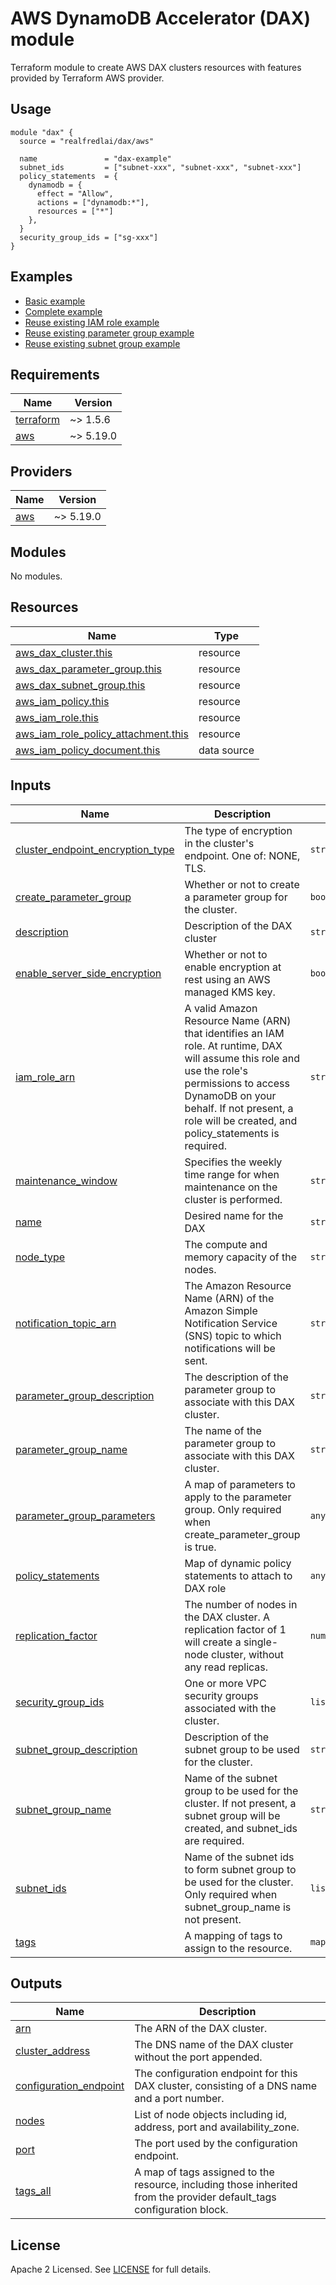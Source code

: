 # AWS DynamoDB Accelerator (DAX) module
Terraform module to create AWS DAX clusters resources with features provided by Terraform AWS provider.

## Usage

```hcl
module "dax" {
  source = "realfredlai/dax/aws"

  name               = "dax-example"
  subnet_ids         = ["subnet-xxx", "subnet-xxx", "subnet-xxx"]
  policy_statements  = {
    dynamodb = {
      effect = "Allow",
      actions = ["dynamodb:*"],
      resources = ["*"]
    },
  }
  security_group_ids = ["sg-xxx"]
}
```

## Examples

- [Basic example](https://github.com/realfredlai/terraform-aws-dax/tree/main/examples/basic)
- [Complete example](https://github.com/realfredlai/terraform-aws-dax/tree/main/examples/complete)
- [Reuse existing IAM role example](https://github.com/realfredlai/terraform-aws-dax/tree/main/examples/with-existing-iam-role)
- [Reuse existing parameter group example](https://github.com/realfredlai/terraform-aws-dax/tree/main/examples/with-existing-parameter-group)
- [Reuse existing subnet group example](https://github.com/realfredlai/terraform-aws-dax/tree/main/examples/with-existing-subnet-group)

<!-- BEGINNING OF PRE-COMMIT-TERRAFORM DOCS HOOK -->
## Requirements

| Name | Version |
|------|---------|
| <a name="requirement_terraform"></a> [terraform](#requirement\_terraform) | ~> 1.5.6 |
| <a name="requirement_aws"></a> [aws](#requirement\_aws) | ~> 5.19.0 |

## Providers

| Name | Version |
|------|---------|
| <a name="provider_aws"></a> [aws](#provider\_aws) | ~> 5.19.0 |

## Modules

No modules.

## Resources

| Name | Type |
|------|------|
| [aws_dax_cluster.this](https://registry.terraform.io/providers/hashicorp/aws/latest/docs/resources/dax_cluster) | resource |
| [aws_dax_parameter_group.this](https://registry.terraform.io/providers/hashicorp/aws/latest/docs/resources/dax_parameter_group) | resource |
| [aws_dax_subnet_group.this](https://registry.terraform.io/providers/hashicorp/aws/latest/docs/resources/dax_subnet_group) | resource |
| [aws_iam_policy.this](https://registry.terraform.io/providers/hashicorp/aws/latest/docs/resources/iam_policy) | resource |
| [aws_iam_role.this](https://registry.terraform.io/providers/hashicorp/aws/latest/docs/resources/iam_role) | resource |
| [aws_iam_role_policy_attachment.this](https://registry.terraform.io/providers/hashicorp/aws/latest/docs/resources/iam_role_policy_attachment) | resource |
| [aws_iam_policy_document.this](https://registry.terraform.io/providers/hashicorp/aws/latest/docs/data-sources/iam_policy_document) | data source |

## Inputs

| Name | Description | Type | Default | Required |
|------|-------------|------|---------|:--------:|
| <a name="input_cluster_endpoint_encryption_type"></a> [cluster\_endpoint\_encryption\_type](#input\_cluster\_endpoint\_encryption\_type) | The type of encryption in the cluster's endpoint. One of: NONE, TLS. | `string` | `"TLS"` | no |
| <a name="input_create_parameter_group"></a> [create\_parameter\_group](#input\_create\_parameter\_group) | Whether or not to create a parameter group for the cluster. | `bool` | `false` | no |
| <a name="input_description"></a> [description](#input\_description) | Description of the DAX cluster | `string` | `""` | no |
| <a name="input_enable_server_side_encryption"></a> [enable\_server\_side\_encryption](#input\_enable\_server\_side\_encryption) | Whether or not to enable encryption at rest using an AWS managed KMS key. | `bool` | `true` | no |
| <a name="input_iam_role_arn"></a> [iam\_role\_arn](#input\_iam\_role\_arn) | A valid Amazon Resource Name (ARN) that identifies an IAM role. At runtime, DAX will assume this role and use the role's permissions to access DynamoDB on your behalf. If not present, a role will be created, and policy\_statements is required. | `string` | `""` | no |
| <a name="input_maintenance_window"></a> [maintenance\_window](#input\_maintenance\_window) | Specifies the weekly time range for when maintenance on the cluster is performed. | `string` | `"sun:05:00-sun:09:00"` | no |
| <a name="input_name"></a> [name](#input\_name) | Desired name for the DAX | `string` | n/a | yes |
| <a name="input_node_type"></a> [node\_type](#input\_node\_type) | The compute and memory capacity of the nodes. | `string` | `"dax.t3.small"` | no |
| <a name="input_notification_topic_arn"></a> [notification\_topic\_arn](#input\_notification\_topic\_arn) | The Amazon Resource Name (ARN) of the Amazon Simple Notification Service (SNS) topic to which notifications will be sent. | `string` | `""` | no |
| <a name="input_parameter_group_description"></a> [parameter\_group\_description](#input\_parameter\_group\_description) | The description of the parameter group to associate with this DAX cluster. | `string` | `"default.dax1.0"` | no |
| <a name="input_parameter_group_name"></a> [parameter\_group\_name](#input\_parameter\_group\_name) | The name of the parameter group to associate with this DAX cluster. | `string` | `"default.dax1.0"` | no |
| <a name="input_parameter_group_parameters"></a> [parameter\_group\_parameters](#input\_parameter\_group\_parameters) | A map of parameters to apply to the parameter group. Only required when create\_parameter\_group is true. | `any` | `{}` | no |
| <a name="input_policy_statements"></a> [policy\_statements](#input\_policy\_statements) | Map of dynamic policy statements to attach to DAX role | `any` | `{}` | no |
| <a name="input_replication_factor"></a> [replication\_factor](#input\_replication\_factor) | The number of nodes in the DAX cluster. A replication factor of 1 will create a single-node cluster, without any read replicas. | `number` | `3` | no |
| <a name="input_security_group_ids"></a> [security\_group\_ids](#input\_security\_group\_ids) | One or more VPC security groups associated with the cluster. | `list(string)` | `[]` | no |
| <a name="input_subnet_group_description"></a> [subnet\_group\_description](#input\_subnet\_group\_description) | Description of the subnet group to be used for the cluster. | `string` | `""` | no |
| <a name="input_subnet_group_name"></a> [subnet\_group\_name](#input\_subnet\_group\_name) | Name of the subnet group to be used for the cluster. If not present, a subnet group will be created, and subnet\_ids are required. | `string` | `""` | no |
| <a name="input_subnet_ids"></a> [subnet\_ids](#input\_subnet\_ids) | Name of the subnet ids to form subnet group to be used for the cluster. Only required when subnet\_group\_name is not present. | `list(string)` | `[]` | no |
| <a name="input_tags"></a> [tags](#input\_tags) | A mapping of tags to assign to the resource. | `map(string)` | `{}` | no |

## Outputs

| Name | Description |
|------|-------------|
| <a name="output_arn"></a> [arn](#output\_arn) | The ARN of the DAX cluster. |
| <a name="output_cluster_address"></a> [cluster\_address](#output\_cluster\_address) | The DNS name of the DAX cluster without the port appended. |
| <a name="output_configuration_endpoint"></a> [configuration\_endpoint](#output\_configuration\_endpoint) | The configuration endpoint for this DAX cluster, consisting of a DNS name and a port number. |
| <a name="output_nodes"></a> [nodes](#output\_nodes) | List of node objects including id, address, port and availability\_zone. |
| <a name="output_port"></a> [port](#output\_port) | The port used by the configuration endpoint. |
| <a name="output_tags_all"></a> [tags\_all](#output\_tags\_all) | A map of tags assigned to the resource, including those inherited from the provider default\_tags configuration block. |
<!-- END OF PRE-COMMIT-TERRAFORM DOCS HOOK -->

## License

Apache 2 Licensed. See [LICENSE](https://github.com/terraform-aws-modules/terraform-aws-iam/tree/master/LICENSE) for full details.
